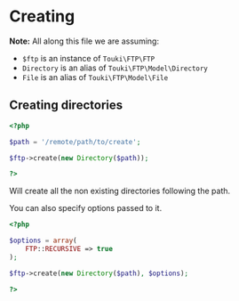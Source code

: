 # Creating

**Note:** All along this file we are assuming:

 * `$ftp` is an instance of `Touki\FTP\FTP`
 * `Directory` is an alias of `Touki\FTP\Model\Directory`
 * `File` is an alias of `Touki\FTP\Model\File`

## Creating directories

```php
<?php

$path = '/remote/path/to/create';

$ftp->create(new Directory($path));

?>
```

Will create all the non existing directories following the path.

You can also specify options passed to it.

```php
<?php

$options = array(
    FTP::RECURSIVE => true
);

$ftp->create(new Directory($path), $options);

?>
```

